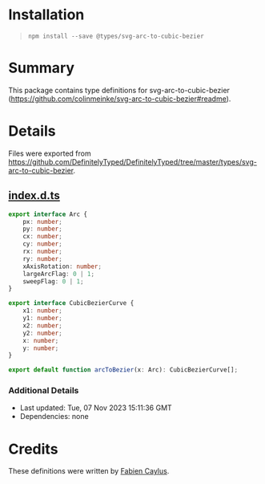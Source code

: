 # Installation
> `npm install --save @types/svg-arc-to-cubic-bezier`

# Summary
This package contains type definitions for svg-arc-to-cubic-bezier (https://github.com/colinmeinke/svg-arc-to-cubic-bezier#readme).

# Details
Files were exported from https://github.com/DefinitelyTyped/DefinitelyTyped/tree/master/types/svg-arc-to-cubic-bezier.
## [index.d.ts](https://github.com/DefinitelyTyped/DefinitelyTyped/tree/master/types/svg-arc-to-cubic-bezier/index.d.ts)
````ts
export interface Arc {
    px: number;
    py: number;
    cx: number;
    cy: number;
    rx: number;
    ry: number;
    xAxisRotation: number;
    largeArcFlag: 0 | 1;
    sweepFlag: 0 | 1;
}

export interface CubicBezierCurve {
    x1: number;
    y1: number;
    x2: number;
    y2: number;
    x: number;
    y: number;
}

export default function arcToBezier(x: Arc): CubicBezierCurve[];

````

### Additional Details
 * Last updated: Tue, 07 Nov 2023 15:11:36 GMT
 * Dependencies: none

# Credits
These definitions were written by [Fabien Caylus](https://github.com/fcaylus).
